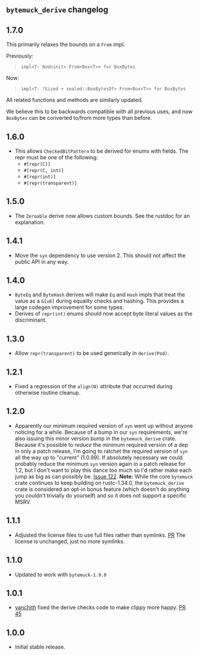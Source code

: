 
## `bytemuck_derive` changelog

## 1.7.0

This primarily relaxes the bounds on a `From` impl.

Previously:

> `impl<T: NoUninit> From<Box<T>> for BoxBytes`

Now:

> `impl<T: ?Sized + sealed::BoxBytesOf> From<Box<T>> for BoxBytes`

All related functions and methods are similarly updated.

We believe this to be backwards compatible with all previous uses,
and now `BoxBytes` can be converted to/from more types than before.

## 1.6.0

* This allows `CheckedBitPattern` to be derived for enums with fields.
  The repr must be one of the following:
  * `#[repr(C)]`
  * `#[repr(C, int)]`
  * `#[repr(int)]`
  * `#[repr(transparent)]`

## 1.5.0

* The `Zeroable` derive now allows custom bounds. See the rustdoc for an explanation.

## 1.4.1

* Move the `syn` dependency to use version 2.
  This should not affect the public API in any way.

## 1.4.0

* `ByteEq` and `ByteHash` derives will make `Eq` and `Hash` impls that treat the
  value as a `&[u8]` during equality checks and hashing. This provides a large
  codegen improvement for some types.
* Derives of `repr(int)` enums should now accept byte literal values as the
  discriminant.

## 1.3.0

* Allow `repr(transparent)` to be used generically in `derive(Pod)`.

## 1.2.1

* Fixed a regression of the `align(N)` attribute that occurred during otherwise
  routine cleanup.

## 1.2.0

* Apparently our minimum required version of `syn` went up without anyone
  noticing for a while. Because of a bump in our `syn` requirements, we're also
  issuing this minor version bump in the `bytemuck_derive` crate. Because it's
  possible to *reduce* the minimum required version of a dep in only a patch
  release, I'm going to ratchet the required version of `syn` all the way up to
  "current" (1.0.99). If absolutely necessary we could probably reduce the
  minimum `syn` version again in a patch release for 1.2, but I don't want to
  play this dance too much so I'd rather make each jump as big as can possibly
  be. [Issue 122](https://github.com/Lokathor/bytemuck/issues/122). **Note:**
  While the core `bytemuck` crate continues to keep building on rustc-1.34.0,
  the `bytemuck_derive` crate is considered an opt-in bonus feature (which
  doesn't do anything you couldn't trivially do yourself) and so it does not
  support a specific MSRV.

## 1.1.1

* Adjusted the license files to use full files rather than symlinks.
  [PR](https://github.com/Lokathor/bytemuck/pull/118)
  The license is unchanged, just no more symlinks.

## 1.1.0

* Updated to work with `bytemuck-1.9.0`

## 1.0.1

* [yanchith](https://github.com/yanchith) fixed the derive checks code to make clippy more happy.
[PR 45](https://github.com/Lokathor/bytemuck/pull/45)

## 1.0.0

* Initial stable release.
